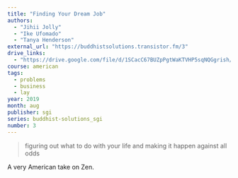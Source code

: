 ```yaml
---
title: "Finding Your Dream Job"
authors:
  - "Jihii Jolly"
  - "Ike Ufomado"
  - "Tanya Henderson"
external_url: "https://buddhistsolutions.transistor.fm/3"
drive_links:
  - "https://drive.google.com/file/d/1SCacC67BUZpPgtWaKTVHP5sqNQGgrish/view?usp=drivesdk"
course: american
tags:
  - problems
  - business
  - lay
year: 2019
month: aug
publisher: sgi
series: buddhist-solutions_sgi
number: 3
---
```


> figuring out what to do with your life and making it happen against all odds

A very American take on Zen.
